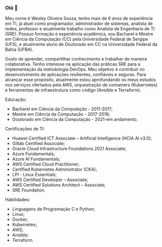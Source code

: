 ### Olá 👋

Meu nome é Wesley Oliveira Souza, tenho mais de 6 anos de experiência em TI, já atuei como programador, administrador de sistemas, analista de redes, professor e atualmente trabalho como Analista de Engenharia de TI (SRE). Possuo formação e experiência acadêmica, sou Bacharel e Mestre em Ciência da Computação (CC) pela Universidade Federal de Sergipe (UFS), e atualmente aluno de Doutorado em CC na Universidade Federal da Bahia (UFBA).

Gosto de aprender, compartilhar conhecimento e trabalhar de maneira colaborativa. Tenho interesse na aplicação das práticas SRE para a implementação da metodologia DevOps. Meu objetivo é contribuir no desenvolvimento de aplicações resilientes, confiáveis e seguras. Para alcançar esse propósito, atualmente estou aprofundando os meus estudos nos serviços ofertados pela AWS, orquestração de containers (Kubernetes) e ferramentas de infraestrutura como código (Ansible e Terraform).

Educação:
- Bacharel em Ciência da Computação - 2011-2017;
- Mestre em Ciência da Computação - 2017-2019;
- Doutorado em Ciência da Computação - 2021-em andamento.

Certificações de TI:
- Huawei Certified ICT Associate – Artificial Intelligence (HCIA AI v3.0);
- Gitlab Certified Associate;
- Oracle Cloud Infrastructure Foundations 2021 Associate;
- Azure Fundamentals;
- Azure AI Fundamentals;
- AWS Certified Cloud Practitioner;
- Certified Kubernetes Administrator (CKA);
- LPI - Linux Essentials;
- AWS Certified Developer – Associate;
- AWS Certified Solutions Architect – Associate;
- SRE Foundation.

Habilidades:
- Linguagens de Programação C e Python;
- Linux;
- Docker;
- Kubernetes;
- AWS;
- Ansible;
- Terraform.

<!--
**wesleysouza/wesleysouza** is a ✨ _special_ ✨ repository because its `README.md` (this file) appears on your GitHub profile.

Here are some ideas to get you started:

- 🔭 I’m currently working on ...
- 🌱 I’m currently learning ...
- 👯 I’m looking to collaborate on ...
- 🤔 I’m looking for help with ...
- 💬 Ask me about ...
- 📫 How to reach me: ...
- 😄 Pronouns: ...
- ⚡ Fun fact: ...
-->
